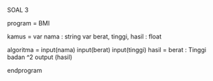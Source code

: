 SOAL 3

program = BMI

kamus = var nama : string
	    var berat, tinggi, hasil : float

algoritma = input(nama)
            input(berat)
            input(tinggi)
            hasil = berat : Tinggi badan ^2
            output (hasil)
    

endprogram
